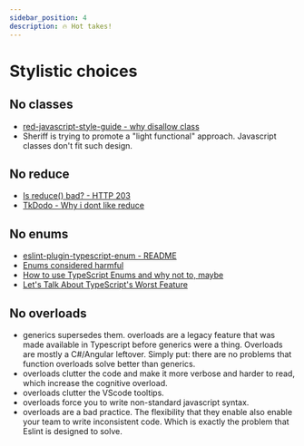 ```yaml
---
sidebar_position: 4
description: 🔥 Hot takes!
---
```


# Stylistic choices

## No classes

- [red-javascript-style-guide - why disallow class](https://github.com/GrosSacASac/JavaScript-Set-Up/blob/master/js/red-javascript-style-guide/why-disallow-class.md)
- Sheriff is trying to promote a "light functional" approach. Javascript classes don't fit such design.

## No reduce

- [Is reduce() bad? - HTTP 203](https://www.youtube.com/watch?v=qaGjS7-qWzg)
- [TkDodo - Why i dont like reduce](https://www.youtube.com/watch?v=qaGjS7-qWzg)

## No enums

- [eslint-plugin-typescript-enum - README](https://github.com/shian15810/eslint-plugin-typescript-enum/blob/main/README.md)
- [Enums considered harmful](https://www.youtube.com/watch?v=jjMbPt_H3RQ)
- [How to use TypeScript Enums and why not to, maybe](https://www.youtube.com/watch?v=pWPClHdcvVg)
- [Let's Talk About TypeScript's Worst Feature](https://www.youtube.com/watch?v=Anu8vHXsavo)

## No overloads

- generics supersedes them. overloads are a legacy feature that was made available in Typescript before generics were a thing. Overloads are mostly a C#/Angular leftover. Simply put: there are no problems that function overloads solve better than generics.
- overloads clutter the code and make it more verbose and harder to read, which increase the cognitive overload.
- overloads clutter the VScode tooltips.
- overloads force you to write non-standard javascript syntax.
- overloads are a bad practice. The flexibility that they enable also enable your team to write inconsistent code. Which is exactly the problem that Eslint is designed to solve.
